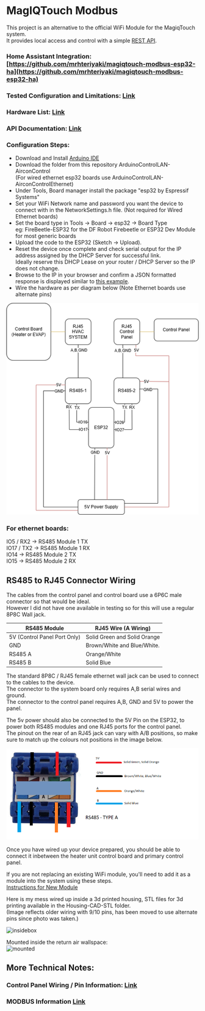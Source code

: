 # MagIQTouch Modbus

This project is an alternative to the official WiFi Module for the MagiqTouch system.  
It provides local access and control with a simple [REST API](Docs/Api.md).

### Home Assistant Integration: [https://github.com/mrhteriyaki/magiqtouch-modbus-esp32-ha](https://github.com/mrhteriyaki/magiqtouch-modbus-esp32-ha)

### Tested Configuration and Limitations: [Link](Docs/Tested.md)

### Hardware List: [Link](Docs/HardwareList.md)

### API Documentation: [Link](Docs/Api.md)

### Configuration Steps:
- Download and Install [Arduino IDE](https://www.arduino.cc/en/software/)
- Download the folder from this repository ArduinoControlLAN-AirconControl  
(For wired ethernet esp32 boards use ArduinoControlLAN-AirconControlEthernet)
- Under Tools, Board manager install the package "esp32 by Espressif Systems"  
- Set your WiFi Network name and password you want the device to connect with in the NetworkSettings.h file. (Not required for Wired Ethernet boards)
- Set the board type in Tools -> Board -> esp32 -> Board Type   
eg: FireBeetle-ESP32 for the DF Robot Firebeetle or ESP32 Dev Module for most generic boards
- Upload the code to the ESP32 (Sketch -> Upload).
- Reset the device once complete and check serial output for the IP address assigned by the DHCP Server for successful link.  
 Ideally reserve this DHCP Lease on your router / DHCP Server so the IP does not change.
- Browse to the IP in your browser and confirm a JSON formatted response is displayed similar to [this example](Docs/Api.md).
- Wire the hardware as per diagram below (Note Ethernet boards use alternate pins)  

![diagram](Images/diagram.png)

### For ethernet boards:
IO5  / RX2 -> RS485 Module 1 TX  
IO17 / TX2 -> RS485 Module 1 RX  
IO14 -> RS485 Module 2 TX  
IO15 -> RS485 Module 2 RX  


## RS485 to RJ45 Connector Wiring
The cables from the control panel and control board use a 6P6C male connector so that would be ideal.  
However I did not have one available in testing so for this will use a regular 8P8C Wall jack.

| RS485 Module | RJ45 Wire (A Wiring) |
|--------------|-----------|
| 5V (Control Panel Port Only) | Solid Green and Solid Orange |
| GND | Brown/White and Blue/White. |
| RS485 A | Orange/White |
| RS485 B | Solid Blue |

The standard 8P8C / RJ45 female ethernet wall jack can be used to connect to the cables to the device.  
The connector to the system board only requires A,B serial wires and ground.  
The connector to the control panel requires A,B, GND and 5V to power the panel.  

The 5v power should also be connected to the 5V Pin on the ESP32, to power both RS485 modules and one RJ45 ports for the control panel.  
The pinout on the rear of an RJ45 jack can vary with A/B positions, so make sure to match up the colours not positions in the image below. 

![RJ45](Images/rj45.PNG)


Once you have wired up your device prepared, you should be able to connect it inbetween the heater unit control board and primary control panel.

If you are not replacing an existing WiFi module, you'll need to add it as a module into the system using these steps.  
[Instructions for New Module](Docs/NewModule.md)

Here is my mess wired up inside a 3d printed housing, STL files for 3d printing available in the Housing-CAD-STL folder.  
(Image reflects older wiring with 9/10 pins, has been moved to use alternate pins since photo was taken.)  

![insidebox](Images/inside_box.jpg)

Mounted inside the return air wallspace:  
![mounted](Images/mounted.jpg)


## More Technical Notes:

### Control Panel Wiring / Pin Information: [Link](Docs/ControllerWiring.md)

### MODBUS Information [Link](Docs/Modbus.md)




